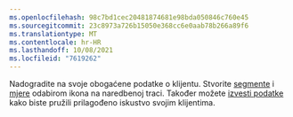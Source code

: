 ```yaml
---
ms.openlocfilehash: 98c7bd1cec20481874681e98bda050846c760e45
ms.sourcegitcommit: 23c8973a726b15050e368cc6e0aab78b266a89f6
ms.translationtype: MT
ms.contentlocale: hr-HR
ms.lasthandoff: 10/08/2021
ms.locfileid: "7619262"
---
```

Nadogradite na svoje obogaćene podatke o klijentu. Stvorite [segmente](../audience-insights/segments.md) i [mjere](../audience-insights/measures.md) odabirom ikona na naredbenoj traci. Također možete [izvesti podatke](../audience-insights/export-destinations.md) kako biste pružili prilagođeno iskustvo svojim klijentima.